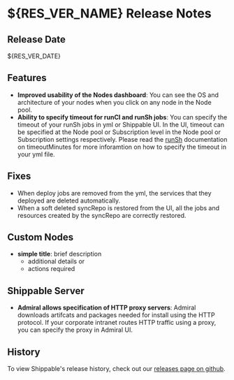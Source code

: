 # ${RES_VER_NAME} Release Notes

## Release Date
${RES_VER_DATE}

## Features
  - **Improved usability of the Nodes dashboard**: You can see the OS and architecture of your nodes when you click on any node in the Node pool.
  - **Ability to specify timeout for runCI and runSh jobs**: You can specify the timeout of your runSh jobs in yml or Shippable UI. In the UI, timeout can be specified at the Node pool or Subscription level in the Node pool or Subscription settings respectively. Please read the [runSh](http://rcdocs.shippable.com/platform/workflow/job/runsh/) documentation on timeoutMinutes for more inforamtion on how to specify the timeout in your yml file.  

## Fixes
  - When deploy jobs are removed from the yml, the services that they deployed are deleted automatically.
  - When a soft deleted syncRepo is restored from the UI, all the jobs and resources created by the syncRepo are correctly restored.

## Custom Nodes
  - **simple title**: brief description
      - additional details or
      - actions required

## Shippable Server

  - **Admiral allows specification of HTTP proxy servers**: Admiral downloads artifcats and packages needed for install using the HTTP protocol. If your corporate intranet routes HTTP traffic using a proxy, you can specify the proxy in Admiral UI.
  
## History

To view Shippable's release history, check out our [releases page on github](https://github.com/Shippable/admiral/releases).

